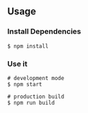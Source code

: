 ## Usage

### Install Dependencies

```
$ npm install
```

### Use it

```
# development mode
$ npm start

# production build
$ npm run build
```

